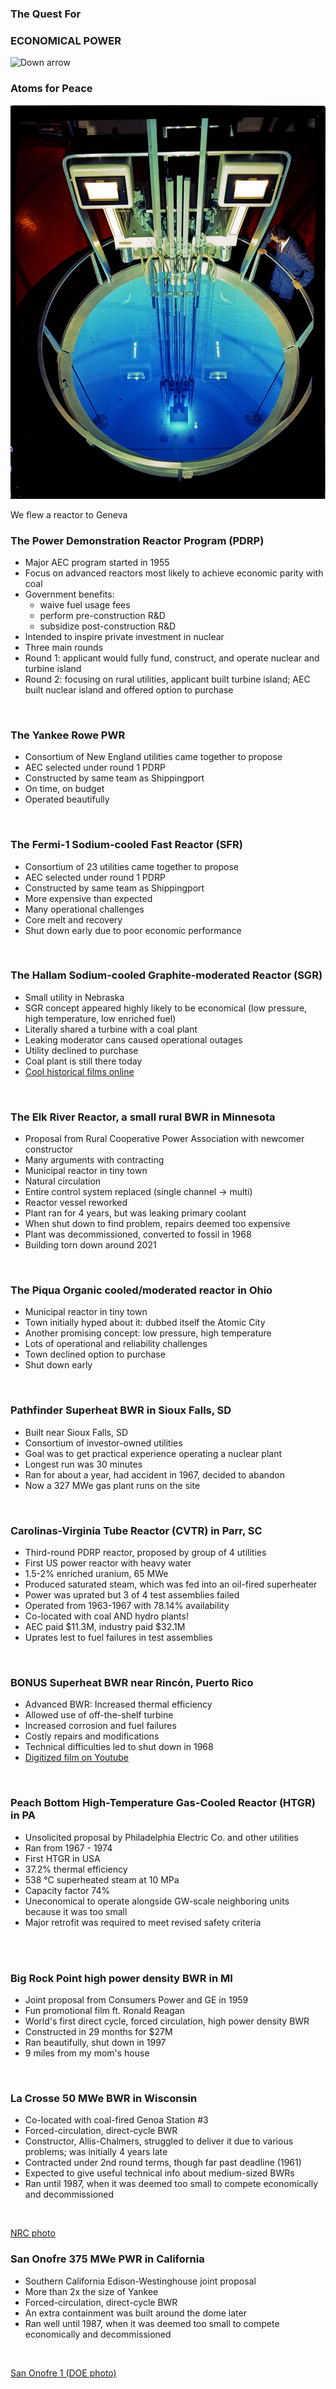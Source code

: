 <section>
  <section>
    <h3 >The Quest For</h3>
    <h3 class="r-fit-text">ECONOMICAL POWER</h3>
    <aside class="notes"></aside>
    <img
      class="r-frame"
      style="background: rgba(255, 255, 255, 0.1)"
      width="178"
      height="238"
      data-src="/img-slide/arrow.png"
      alt="Down arrow"
    />
  </section>
  <section>
    <h3>Atoms for Peace</h3>
    <img class="r-stretch" src="/img/geneva-reactor-people2.jpg" alt="A reactor in Geneva"/>
    <p class="small">We flew a reactor to Geneva</p>
    <aside class="notes"></aside>
  </section>

  <section>
    <h3>The Power Demonstration Reactor Program (PDRP)</h3>
    <div class="row">
      <div class="col-6">
        <ul>
          <li>Major AEC program started in 1955</li>
          <li>Focus on advanced reactors most likely to achieve economic parity with coal</li>
          <li>Government benefits:
          <ul>
            <li>waive fuel usage fees</li>
            <li>perform pre-construction R&D</li>
            <li>subsidize post-construction R&D</li>
          </ul>
          </li>
          <li>Intended to inspire private investment in nuclear</li>
          <li>Three main rounds</li>
          <li>Round 1: applicant would fully fund, construct, and operate nuclear and turbine island</li>
          <li>Round 2: focusing on rural utilities, applicant built turbine
          island; AEC built nuclear island and offered option to purchase</li>
          </ul>
      </div>
      <div class="col-6">
        <img class="img img-fluid" data-src="/img/power-demonstration-reactor-program_opt.svg" />
      </div>
    </div>
    <aside class="notes"></aside>
  </section>

  <section>
    <h3>The Yankee Rowe PWR</h3>
    <div class="row">
      <div class="col-6">
        <ul>
          <li>Consortium of New England utilities came together to propose</li>
          <li>AEC selected under round 1 PDRP</li>
          <li>Constructed by same team as Shippingport</li>
          <li>On time, on budget</li>
          <li>Operated beautifully</li>
          </ul>
      </div>
      <div class="col-6">
        <img class="img img-fluid" data-src="/img-slide/Yankee_Rowe.jpg" />
      </div>
    </div>
    <aside class="notes"></aside>
  </section>

  <section>
    <h3>The Fermi-1 Sodium-cooled Fast Reactor (SFR)</h3>
    <div class="row">
      <div class="col-6">
        <ul>
          <li>Consortium of 23 utilities came together to propose</li>
          <li>AEC selected under round 1 PDRP</li>
          <li>Constructed by same team as Shippingport</li>
          <li>More expensive than expected</li>
          <li>Many operational challenges</li>
          <li>Core melt and recovery</li>
          <li>Shut down early due to poor economic performance</li>
          </ul>
      </div>
      <div class="col-6">
        <img class="img img-fluid" data-src="/img-slide/fermi-1.jpg" />
      </div>
    </div>
    <aside class="notes"></aside>
  </section>

  <section>
    <h3>The Hallam Sodium-cooled Graphite-moderated Reactor (SGR)</h3>
    <div class="row">
      <div class="col-6">
        <ul>
          <li>Small utility in Nebraska</li>
          <li>SGR concept appeared highly likely to be economical (low pressure,
          high temperature, low enriched fuel)</li>
          <li>Literally shared a turbine with a coal plant</li>
          <li>Leaking moderator cans caused operational outages</li>
          <li>Utility declined to purchase</li>
          <li>Coal plant is still there today</li>
          <li><a href="{% link
          _news/2023-03-13-hallam-historical-films-scanned.md %} ">Cool
          historical films online</a></li>
          </ul>
      </div>
      <div class="col-6">
        <img class="img img-fluid" data-src="/img-slide/Hallam_nuclear_power_facility_core.jpg" />
      </div>
    </div>
    <aside class="notes"></aside>
  </section>

  <section>
    <h3>The Elk River Reactor, a small rural BWR in Minnesota</h3>
    <div class="row">
      <div class="col-6">
        <ul>
          <li>Proposal from Rural Cooperative Power Association with newcomer constructor</li>
          <li>Many arguments with contracting</li>
          <li>Municipal reactor in tiny town</li>
          <li>Natural circulation</li>
          <li>Entire control system replaced (single channel -> multi)</li>
          <li>Reactor vessel reworked</li>
          <li>Plant ran for 4 years, but was leaking primary coolant</li>
          <li>When shut down to find problem, repairs deemed too expensive</li>
          <li>Plant was decommissioned, converted to fossil in 1968</li>
          <li>Building torn down around 2021</li>
          </ul>
      </div>
      <div class="col-6">
        <img class="img img-fluid" data-src="/img-slide/elk-river-downtown.jpg" />
      </div>
    </div>
    <aside class="notes"></aside>
  </section>

  <section>
    <h3>The Piqua Organic cooled/moderated reactor in Ohio</h3>
    <div class="row">
      <div class="col-8">
        <ul>
          <li>Municipal reactor in tiny town</li>
          <li>Town initially hyped about it: dubbed itself the Atomic City</li>
          <li>Another promising concept: low pressure, high temperature</li>
          <li>Lots of operational and reliability challenges</li>
          <li>Town declined option to purchase</li>
          <li>Shut down early</li>
          </ul>
      </div>
      <div class="col-4">
        <img class="img img-fluid" data-src="/img-slide/piqua-city-overview_sm.jpg" />
      </div>
    </div>
    <aside class="notes"></aside>
  </section>

  <section>
    <h3>Pathfinder Superheat BWR in Sioux Falls, SD</h3>
    <div class="row">
      <div class="col-6">
        <ul>
          <li>Built near Sioux Falls, SD</li>
          <li>Consortium of investor-owned utilities</li>
          <li>Goal was to get practical experience operating a nuclear plant</li>
          <li>Longest run was 30 minutes</li>
          <li>Ran for about a year, had accident in 1967, decided to abandon</li>
          <li>Now a 327 MWe gas plant runs on the site</li>
          </ul>
      </div>
      <div class="col-6">
        <img class="img img-fluid" data-src="/img-slide/pathfinder.jpg" />
      </div>
    </div>
    <aside class="notes"></aside>
  </section>

  <section>
    <h3>Carolinas-Virginia Tube Reactor (CVTR) in Parr, SC</h3>
    <div class="row">
      <div class="col-6">
        <ul>
          <li>Third-round PDRP reactor, proposed by group of 4 utilities</li>
          <li>First US power reactor with heavy water</li>
          <li>1.5-2% enriched uranium, 65 MWe</li>
          <li>Produced saturated steam, which was fed into an oil-fired superheater</li>
          <li>Power was uprated but 3 of 4 test assemblies failed</li>
          <li>Operated from 1963-1967 with 78.14% availability</li>
          <li>Co-located with coal AND hydro plants!</li>
          <li>AEC paid $11.3M, industry paid $32.1M</li>
          <li>Uprates lest to fuel failures in test assemblies</li>
          </ul>
      </div>
      <div class="col-6">
        <img class="img img-fluid" data-src="/img/cvtr_site.jpg" />
      </div>
    </div>
    <aside class="notes"></aside>
  </section>

  <section>
    <h3>BONUS Superheat BWR near Rincón, Puerto Rico</h3>
    <div class="row">
      <div class="col-6">
        <ul>
          <li>Advanced BWR: Increased thermal efficiency</li>
          <li>Allowed use of off-the-shelf turbine</li>
          <li>Increased corrosion and fuel failures</li>
          <li>Costly repairs and modifications</li>
          <li>Technical difficulties led to shut down in 1968</li>
          <li><a href="{% link
          _news/2023-09-19-film-about-bonus-reactor-in-puerto-rico.md
          %}">Digitized film on Youtube</a></li>
          </ul>
      </div>
      <div class="col-6">
        <img class="img img-fluid" data-src="/img/bonus-01.jpg" />
      </div>
    </div>
    <aside class="notes"></aside>
  </section>

  <section>
    <h3>Peach Bottom High-Temperature Gas-Cooled Reactor (HTGR) in PA</h3>
    <div class="row">
      <div class="col-8">
        <ul>
          <li>Unsolicited proposal by Philadelphia Electric Co. and other utilities</li>
          <li>Ran from 1967 - 1974</li>
          <li>First HTGR in USA</li>
          <li>37.2% thermal efficiency</li>
          <li>538 °C superheated steam at 10 MPa</li>
          <li>Capacity factor 74%</li>
          <li>Uneconomical to operate alongside GW-scale neighboring units because it was too small</li>
          <li>Major retrofit was required to meet revised safety criteria</li>
          </ul>
      </div>
      <div class="col-4">
        <img class="img img-fluid" data-src="/img-slide/peach-bottom.jpg" />
      </div>
    </div>
    <aside class="notes"></aside>
  </section>

  <section>
    <img class="img img-fluid r-stretch" data-src="/img-slide/peach-bottom-ultimate.png" />
    <aside class="notes"></aside>
  </section>

  <section>
    <h3>Big Rock Point high power density BWR in MI</h3>
    <div class="row">
      <div class="col-6">
        <ul>
          <li>Joint proposal from Consumers Power and GE in 1959</li>
          <li>Fun promotional film ft. Ronald Reagan</li>
          <li>World's first direct cycle, forced circulation, high power density BWR</li>
          <li>Constructed in 29 months for $27M</li>
          <li>Ran beautifully, shut down in 1997</li>
          <li>9 miles from my mom's house</li>
          </ul>
      </div>
      <div class="col-6">
        <img class="img img-fluid" data-src="/img/big_rock.jpg" />
      </div>
    </div>
    <aside class="notes"></aside>
  </section>

  <section>
    <h3>La Crosse 50 MWe BWR in Wisconsin</h3>
    <div class="row">
      <div class="col-6">
        <ul>
          <li>Co-located with coal-fired Genoa Station #3</li>
          <li>Forced-circulation, direct-cycle BWR</li>
          <li>Constructor, Allis-Chalmers, struggled to deliver it due to various
          problems; was initially 4 years late</li>
          <li>Contracted under 2nd round terms, though far past deadline (1961)</li>
          <li>Expected to give useful technical info about medium-sized BWRs</li>
          <li>Ran until 1987, when it was deemed too small to compete economically and decommissioned</li>
          </ul>
      </div>
      <div class="col-6">
        <img class="img img-fluid" data-src="/img-slide/La_Crosse_Boiling_Water_Reactor_nrc.jpg" />
        <p><a href="https://www.flickr.com/photos/nrcgov/17236369034/" >NRC photo</a></p>
      </div>
    </div>
    <aside class="notes"></aside>
  </section>

  <section>
    <h3>San Onofre 375 MWe PWR in California</h3>
    <div class="row">
      <div class="col-6">
        <ul>
          <li>Southern California Edison-Westinghouse joint proposal</li>
          <li>More than 2x the size of Yankee</li>
          <li>Forced-circulation, direct-cycle BWR</li>
          <li>An extra containment was built around the dome later</li>
          <li>Ran well until 1987, when it was deemed too small to compete economically and decommissioned</li>
          </ul>
      </div>
      <div class="col-6">
        <img class="img img-fluid" data-src="/img-slide/san-onofre-1.jpg" />
        <p><a href="https://www.flickr.com/photos/departmentofenergy/11876884376/in/photolist-j6w8Wy" >San Onofre 1 (DOE photo)</a></p>
      </div>
    </div>
    <aside class="notes"></aside>
  </section>
</section>
